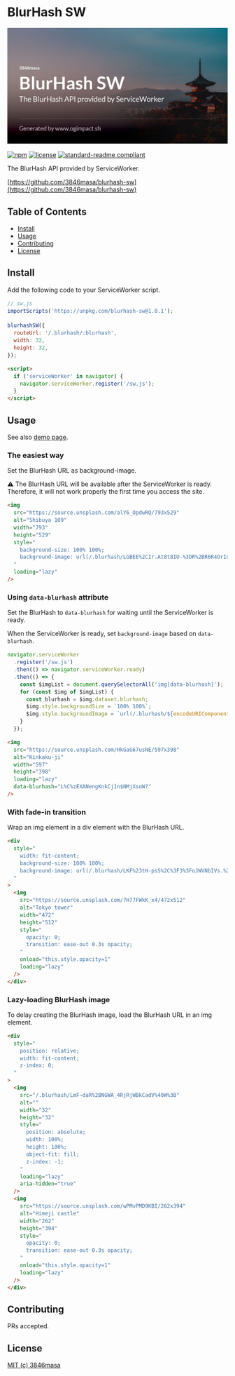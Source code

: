 # BlurHash SW

<img
  src="./assets/banner.jpg"
  alt="BlurHash SW"
  data-hidden
/>

<!--
<img
  src="https://deelay.me/3000/https://3846masa.github.io/blurhash-sw/assets/banner.jpg"
  alt="BlurHash SW"
  width="1200"
  height="630"
  style="
    width: 600px;
    height: auto;
    background-color: #5A5E64;
    background-size: 100% 100%;
    color: transparent;
    border-radius: 8px;
  "
  loading="lazy"
  data-blurhash="LKBg9{^jWBWV.Twwj[of57IUs:of"
/>
-->

[![npm](https://flat.badgen.net/npm/v/blurhash-sw)](https://www.npmjs.com/package/blurhash-sw)
[![license](https://flat.badgen.net/badge/license/MIT/blue)](./LICENSE)
[![standard-readme compliant](https://flat.badgen.net/badge/readme%20style/standard/green)](https://github.com/RichardLitt/standard-readme)

The BlurHash API provided by ServiceWorker.

[https://github.com/3846masa/blurhash-sw](https://github.com/3846masa/blurhash-sw)

## Table of Contents

- [Install](#install)
- [Usage](#usage)
- [Contributing](#contributing)
- [License](#license)

## Install

Add the following code to your ServiceWorker script.

```js
// sw.js
importScripts('https://unpkg.com/blurhash-sw@1.0.1');

blurhashSW({
  routeUrl: '/.blurhash/:blurhash',
  width: 32,
  height: 32,
});
```

```html
<script>
  if ('serviceWorker' in navigator) {
    navigator.serviceWorker.register('/sw.js');
  }
</script>
```

## Usage

See also [demo page](https://3846masa.github.io/blurhash-sw/).

### The easiest way

Set the BlurHash URL as background-image.

:warning: The BlurHash URL will be available after the ServiceWorker is ready.
Therefore, it will not work properly the first time you access the site.

```html
<img
  src="https://source.unsplash.com/alY6_OpdwRQ/793x529"
  alt="Shibuya 109"
  width="793"
  height="529"
  style="
    background-size: 100% 100%;
    background-image: url(/.blurhash/LGBEE%2CIr.At8t8IU-%3DR%2BR6R4OrIo);
  "
  loading="lazy"
/>
```

<!--
<img
  src="https://deelay.me/5000/https://source.unsplash.com/alY6_OpdwRQ/793x529"
  alt="Shibuya 109"
  width="793"
  height="529"
  style="
    width: 400px;
    height: auto;
    background-color: #0c5973;
    background-size: 100% 100%;
    background-image: url(/.blurhash/LGBEE%2CIr.At8t8IU-%3DR%2BR6R4OrIo);
    color: transparent;
    margin: auto;
  "
  loading="lazy"
/>
-->

### Using `data-blurhash` attribute

Set the BlurHash to `data-blurhash` for waiting until the ServiceWorker is ready.

When the ServiceWorker is ready, set `background-image` based on `data-blurhash`.

```js
navigator.serviceWorker
  .register('/sw.js')
  .then(() => navigator.serviceWorker.ready)
  .then(() => {
    const $imgList = document.querySelectorAll('img[data-blurhash]');
    for (const $img of $imgList) {
      const blurhash = $img.dataset.blurhash;
      $img.style.backgroundSize = `100% 100%`;
      $img.style.backgroundImage = `url(/.blurhash/${encodeURIComponent(blurhash)})`;
    }
  });
```

```html
<img
  src="https://source.unsplash.com/HkGaG67usNE/597x398"
  alt="Kinkaku-ji"
  width="597"
  height="398"
  loading="lazy"
  data-blurhash="L%C%zEXANengKnkCj]n$NMjXsoW?"
/>
```

<!--
<img
  src="https://deelay.me/5000/https://source.unsplash.com/HkGaG67usNE/597x398"
  alt="Kinkaku-ji"
  width="597"
  height="398"
  style="
    width: 400px;
    height: auto;
    background-color: #0c8cd9;
    color: transparent;
    margin: auto;
  "
  loading="lazy"
  data-blurhash="L%C%zEXANengKnkCj]n$NMjXsoW?"
/>
-->

### With fade-in transition

Wrap an img element in a div element with the BlurHash URL.

```html
<div
  style="
    width: fit-content;
    background-size: 100% 100%;
    background-image: url(/.blurhash/LKF%23tH-psS%2C%3F3%3FoJWVNbIVs.%24*n%24);
  "
>
  <img
    src="https://source.unsplash.com/7H77FWkK_x4/472x512"
    alt="Tokyo tower"
    width="472"
    height="512"
    style="
      opacity: 0;
      transition: ease-out 0.3s opacity;
    "
    onload="this.style.opacity=1"
    loading="lazy"
  />
</div>
```

<!--
<div
  class="image-wrapper"
  style="
    width: -moz-fit-content;
    width: fit-content;
    background-color: #0c738c;
    background-size: 100% 100%;
    background-image: url(/.blurhash/LKF%23tH-psS%2C%3F3%3FoJWVNbIVs.%24*n%24);
    margin: auto;
  "
>
  <img
    src="https://deelay.me/5000/https://source.unsplash.com/7H77FWkK_x4/472x512"
    alt="Tokyo tower"
    width="472"
    height="512"
    style="
      width: 300px;
      height: auto;
      opacity: 0;
      transition: ease-out 0.3s opacity;
    "
    onload="this.style.opacity=1"
    loading="lazy"
  />
</div>
-->

### Lazy-loading BlurHash image

To delay creating the BlurHash image, load the BlurHash URL in an img element.

```html
<div
  style="
    position: relative;
    width: fit-content;
    z-index: 0;
  "
>
  <img
    src="/.blurhash/LmF~daR%2BNGWA_4RjRjWBkCadV%40W%3B"
    alt=""
    width="32"
    height="32"
    style="
      position: absolute;
      width: 100%;
      height: 100%;
      object-fit: fill;
      z-index: -1;
    "
    loading="lazy"
    aria-hidden="true"
  />
  <img
    src="https://source.unsplash.com/wPMvPMD9KBI/262x394"
    alt="Himeji castle"
    width="262"
    height="394"
    style="
      opacity: 0;
      transition: ease-out 0.3s opacity;
    "
    onload="this.style.opacity=1"
    loading="lazy"
  />
</div>
```

<!--
<div
  class="image-wrapper"
  style="
    position: relative;
    width: -moz-fit-content;
    width: fit-content;
    background-color: #262626;
    z-index: 0;
    margin: auto;
  "
>
  <img
    src="/.blurhash/LmF~daR%2BNGWA_4RjRjWBkCadV%40W%3B"
    alt=""
    width="32"
    height="32"
    style="
      position: absolute;
      top: 0;
      left: 0;
      width: 100%;
      height: 100%;
      object-fit: fill;
      z-index: -1;
    "
    loading="lazy"
    aria-hidden="true"
    onerror="this.remove();"
  />
  <img
    src="https://deelay.me/5000/https://source.unsplash.com/wPMvPMD9KBI/262x394"
    alt="Himeji castle"
    width="262"
    height="394"
    style="
      width: 300px;
      height: auto;
      opacity: 0;
      transition: ease-out 0.3s opacity;
    "
    onload="this.style.opacity=1"
    loading="lazy"
  />
</div>
-->

## Contributing

PRs accepted.

## License

[MIT (c) 3846masa](./LICENSE)
